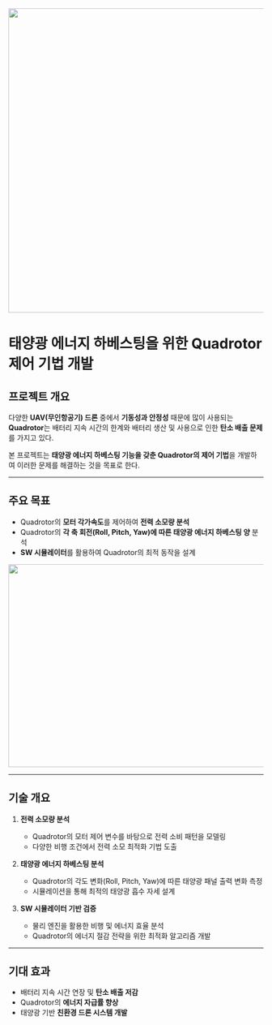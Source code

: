 <img src="https://github.com/user-attachments/assets/bc0318ec-682f-475c-b506-64d8f6a0b354" width="800" height="600">

# **태양광 에너지 하베스팅을 위한 Quadrotor 제어 기법 개발**

## 프로젝트 개요
다양한 **UAV(무인항공기) 드론** 중에서 **기동성과 안정성** 때문에 많이 사용되는 **Quadrotor**는 배터리 지속 시간의 한계와 배터리 생산 및 사용으로 인한 **탄소 배출 문제**를 가지고 있다.  

본 프로젝트는 **태양광 에너지 하베스팅 기능을 갖춘 Quadrotor의 제어 기법**을 개발하여 이러한 문제를 해결하는 것을 목표로 한다.

---

## **주요 목표**
- Quadrotor의 **모터 각가속도**를 제어하여 **전력 소모량 분석**
- Quadrotor의 **각 축 회전(Roll, Pitch, Yaw)에 따른 태양광 에너지 하베스팅 양** 분석
- **SW 시뮬레이터**를 활용하여 Quadrotor의 최적 동작을 설계

<img src="https://github.com/user-attachments/assets/22b0d1c9-83be-445e-80e9-0ceb60368fb7" width="600" height="400">

---

## **기술 개요**
1. **전력 소모량 분석**
   - Quadrotor의 모터 제어 변수를 바탕으로 전력 소비 패턴을 모델링
   - 다양한 비행 조건에서 전력 소모 최적화 기법 도출

2. **태양광 에너지 하베스팅 분석**
   - Quadrotor의 각도 변화(Roll, Pitch, Yaw)에 따른 태양광 패널 출력 변화 측정
   - 시뮬레이션을 통해 최적의 태양광 흡수 자세 설계

3. **SW 시뮬레이터 기반 검증**
   - 물리 엔진을 활용한 비행 및 에너지 효율 분석
   - Quadrotor의 에너지 절감 전략을 위한 최적화 알고리즘 개발

---

## **기대 효과**
- 배터리 지속 시간 연장 및 **탄소 배출 저감**
- Quadrotor의 **에너지 자급률 향상**
- 태양광 기반 **친환경 드론 시스템 개발**






